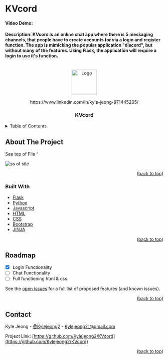 # KVcord
#### Video Demo:  <URL HERE>
#### Description: KVcord is an online chat app where there is 5 messaging channels, that people have to create accounts for via a login and register function. The app is mimicking the popular application "discord", but without many of the features. Using Flask, the application will require a login to use it's function. 

<div id="top"></div>
<!-- PROJECT LOGO -->
<br />
<div align="center">
  <a href="https://github.com/Kylejeong2/KVcord">
    <img src="/static/favicon.ico" alt="Logo" width="80" height="80">
  </a>
  <p>https://www.linkedin.com/in/kyle-jeong-971445205/</p>
<h3 align="center">KVcord</h3>

<div align="left">
<!-- TABLE OF CONTENTS -->
<details>
  <summary>Table of Contents</summary>
  <ol>
    <li>
      <a href="#about-the-project">About The Project</a>
      <ul>
        <li><a href="#built-with">Built With</a></li>
      </ul>
    </li>
    <li><a href="#usage">Usage</a></li>
    <li><a href="#roadmap">Roadmap</a></li>
    <li><a href="#contact">Contact</a></li>
  </ol>
</details>



<!-- ABOUT THE PROJECT -->
## About The Project
See top of File ^

<img src="" alt="ss of site">

<p align="right">(<a href="#top">back to top</a>)</p>


### Built With

* [Flask](https://flask.palletsprojects.com/en/2.0.x/)
* [Python](https://www.python.org/)
* [Javascript](https://www.javascript.com/)
* [HTML](https://html.com/)
* [CSS](https://developer.mozilla.org/en-US/docs/Web/CSS)
* [Bootstrap](https://getbootstrap.com)
* [JINJA](https://jinja.palletsprojects.com/en/3.1.x/)

<p align="right">(<a href="#top">back to top</a>)</p>

<!-- ROADMAP -->
## Roadmap

- [x] Login Functionality
- [ ] Chat Functionality
- [ ] Full functioning html & css

See the [open issues](https://github.com/Kylejeong2/KVcord/issues) for a full list of proposed features (and known issues).

<p align="right">(<a href="#top">back to top</a>)</p>

<!-- CONTACT -->
## Contact

Kyle Jeong - [@Kylejeong2](https://twitter.com/kylejeong21) - Kylejeong21@gmail.com

Project Link: [https://github.com/Kylejeong2/KVcord](https://github.com/Kylejeong2/KVcord)

<p align="right">(<a href="#top">back to top</a>)</p>
 
  </div>

 <!-- MARKDOWN LINKS & IMAGES -->
<!-- https://www.markdownguide.org/basic-syntax/#reference-style-links -->
[contributors-shield]: https://img.shields.io/github/contributors/Kylejeong2/KVcord.svg?style=for-the-badge
[contributors-url]: https://github.com/Kylejeong2/KVcord/graphs/contributors
[forks-shield]: https://img.shields.io/github/forks/Kylejeong2/KVcord.svg?style=for-the-badge
[forks-url]: https://github.com/Kylejeong2/KVcord/network/members
[stars-shield]: https://img.shields.io/github/stars/Kylejeong2/KVcord.svg?style=for-the-badge
[stars-url]: https://github.com/Kylejeong2/KVcord/stargazers
[issues-shield]: https://img.shields.io/github/issues/Kylejeong2/KVcord.svg?style=for-the-badge
[issues-url]: https://github.com/Kylejeong2/KVcord/issues
[license-shield]: https://img.shields.io/github/license/Kylejeong2/KVcord.svg?style=for-the-badge
[license-url]: https://github.com/Kylejeong2/KVcord/blob/master/LICENSE.txt
[linkedin-shield]: https://img.shields.io/badge/-LinkedIn-black.svg?style=for-the-badge&logo=linkedin&colorB=555
[linkedin-url]: https://www.linkedin.com/in/kyle-jeong-971445205/
[product-screenshot]: images/screenshot.png
